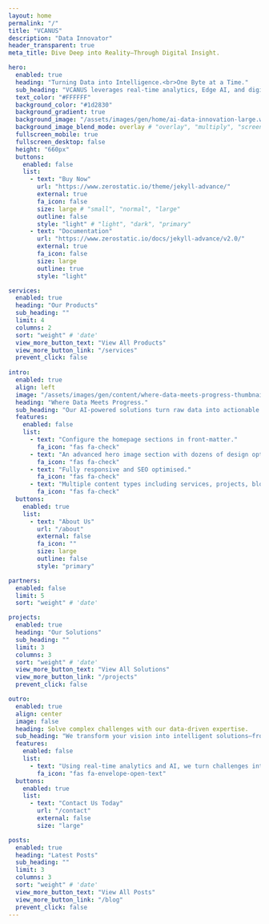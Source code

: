 ```yaml
---
layout: home
permalink: "/"
title: "VCANUS"
description: "Data Innovator"
header_transparent: true
meta_title: Dive Deep into Reality—Through Digital Insight.

hero:
  enabled: true
  heading: "Turning Data into Intelligence.<br>One Byte at a Time."
  sub_heading: "VCANUS leverages real-time analytics, Edge AI, and digital twins to enable smarter decision-making, streamlined automation, and enhanced precision across industries."
  text_color: "#FFFFFF"
  background_color: "#1d2830"
  background_gradient: true
  background_image: "/assets/images/gen/home/ai-data-innovation-large.webp"
  background_image_blend_mode: overlay # "overlay", "multiply", "screen"
  fullscreen_mobile: true
  fullscreen_desktop: false
  height: "660px"
  buttons:
    enabled: false
    list:
      - text: "Buy Now"
        url: "https://www.zerostatic.io/theme/jekyll-advance/"
        external: true
        fa_icon: false
        size: large # "small", "normal", "large"
        outline: false
        style: "light" # "light", "dark", "primary"
      - text: "Documentation"
        url: "https://www.zerostatic.io/docs/jekyll-advance/v2.0/"
        external: true
        fa_icon: false
        size: large
        outline: true
        style: "light"

services:
  enabled: true
  heading: "Our Products"
  sub_heading: ""
  limit: 4
  columns: 2
  sort: "weight" # 'date'
  view_more_button_text: "View All Products"
  view_more_button_link: "/services"
  prevent_click: false
 
intro:
  enabled: true
  align: left
  image: "/assets/images/gen/content/where-data-meets-progress-thumbnail.webp"
  heading: "Where Data Meets Progress."
  sub_heading: "Our AI-powered solutions turn raw data into actionable insights, helping businesses achieve greater efficiency, accuracy, and adaptability in their operations."
  features:
    enabled: false
    list:
      - text: "Configure the homepage sections in front-matter."
        fa_icon: "fas fa-check"
      - text: "An advanced hero image section with dozens of design options."
        fa_icon: "fas fa-check"
      - text: "Fully responsive and SEO optimised."
        fa_icon: "fas fa-check"
      - text: "Multiple content types including services, projects, blog and more."
        fa_icon: "fas fa-check"
  buttons:
    enabled: true
    list:
      - text: "About Us"
        url: "/about"
        external: false
        fa_icon: ""
        size: large
        outline: false
        style: "primary"

partners:
  enabled: false
  limit: 5
  sort: "weight" # 'date'

projects:
  enabled: true
  heading: "Our Solutions"
  sub_heading: ""
  limit: 3
  columns: 3
  sort: "weight" # 'date'
  view_more_button_text: "View All Solutions"
  view_more_button_link: "/projects"
  prevent_click: false

outro:
  enabled: true
  align: center
  image: false
  heading: Solve complex challenges with our data-driven expertise.
  sub_heading: "We transform your vision into intelligent solutions—from concept to reality."
  features:
    enabled: false
    list:
      - text: "Using real-time analytics and AI, we turn challenges into opportunities."
        fa_icon: "fas fa-envelope-open-text"
  buttons:
    enabled: true
    list:
      - text: "Contact Us Today"
        url: "/contact"
        external: false
        size: "large"

posts:
  enabled: true
  heading: "Latest Posts"
  sub_heading: ""
  limit: 3
  columns: 3
  sort: "weight" # 'date'
  view_more_button_text: "View All Posts"
  view_more_button_link: "/blog"
  prevent_click: false
---
```

